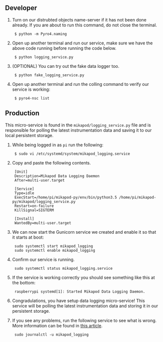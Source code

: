 ## Developer

1. Turn on our distrubted objects name-server if it has not been done already. If you are about to run this command, do not close the terminal.

        $ python -m Pyro4.naming

2. Open up another terminal and run our service, make sure we have the above code running before running the code below.

        $ python logging_service.py

3. (OPTIONAL) You can try out the fake data logger too.

        $ python fake_logging_service.py

4. Open up another terminal and run the colling command to verify our service is working:

        $ pyro4-nsc list


## Production
This micro-service is found in the ``mikapod/logging_service.py`` file and is responsible for polling the latest instrumentation data and saving it to our local persistent storage.

1. While being logged in as ``pi`` run the following:

        $ sudo vi /etc/systemd/system/mikapod_logging.service

2. Copy and paste the following contents.

        [Unit]
        Description=Mikapod Data Logging Daemon
        After=multi-user.target

        [Service]
        Type=idle
        ExecStart=/home/pi/mikapod-py/env/bin/python3.5 /home/pi/mikapod-py/mikapod/logging_service.py
        Restart=on-failure
        KillSignal=SIGTERM

        [Install]
        WantedBy=multi-user.target

3. We can now start the Gunicorn service we created and enable it so that it starts at boot:

        sudo systemctl start mikapod_logging
        sudo systemctl enable mikapod_logging

4. Confirm our service is running.

        sudo systemctl status mikapod_logging.service

5. If the service is working correctly you should see something like this at the bottom:

        raspberrypi systemd[1]: Started Mikapod Data Logging Daemon.

6. Congradulations, you have setup data logging micro-service! This service will be polling the latest instrumentation data and storing it in our persistent storage.

7. If you see any problems, run the following service to see what is wrong. More information can be found in [this article](https://unix.stackexchange.com/a/225407).

        sudo journalctl -u mikapod_logging
